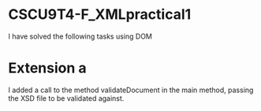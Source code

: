 # CSCU9T4-F_XMLpractical1
I have solved the following tasks using DOM

# Extension a
I added a call to the method validateDocument in the main method, passing the XSD file to be validated against.


